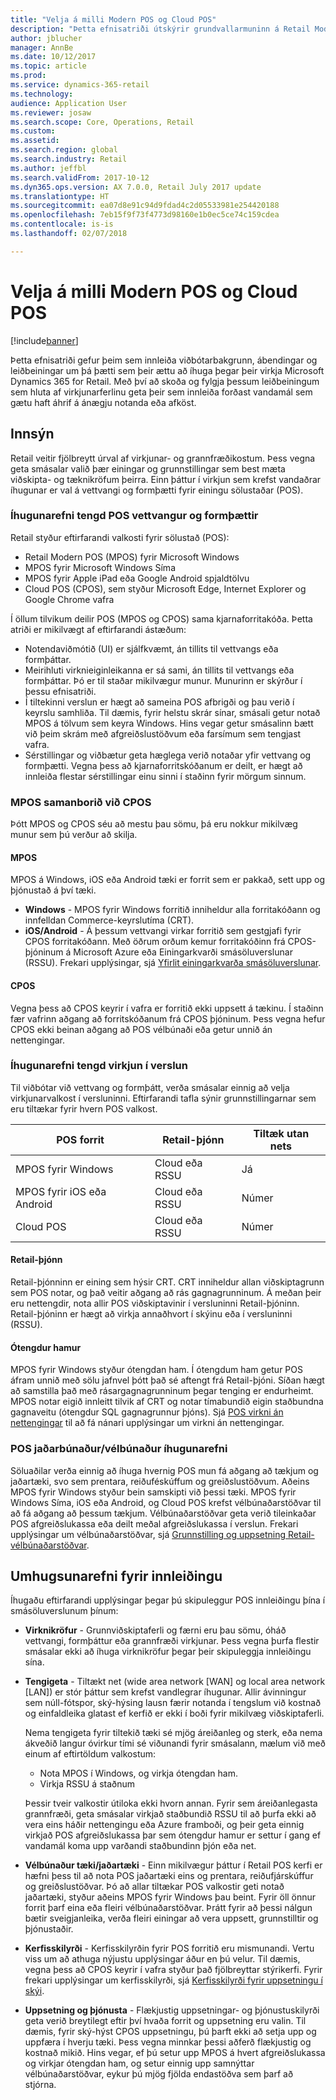 ```yaml
---
title: "Velja á milli Modern POS og Cloud POS"
description: "Þetta efnisatriði útskýrir grundvallarmuninn á Retail Modern POS og Cloud POS. Það lýsir einnig ýmsum þáttum sem smásalar, sem eru að innleiða Microsoft Dynamics 365 for Retail, ættu að íhuga til að fá hjálp við að velja besta kostinn út frá kröfur þeirra."
author: jblucher
manager: AnnBe
ms.date: 10/12/2017
ms.topic: article
ms.prod: 
ms.service: dynamics-365-retail
ms.technology: 
audience: Application User
ms.reviewer: josaw
ms.search.scope: Core, Operations, Retail
ms.custom: 
ms.assetid: 
ms.search.region: global
ms.search.industry: Retail
ms.author: jeffbl
ms.search.validFrom: 2017-10-12
ms.dyn365.ops.version: AX 7.0.0, Retail July 2017 update
ms.translationtype: HT
ms.sourcegitcommit: ea07d8e91c94d9fdad4c2d05533981e254420188
ms.openlocfilehash: 7eb15f9f73f4773d98160e1b0ec5ce74c159cdea
ms.contentlocale: is-is
ms.lasthandoff: 02/07/2018

---
```


# <a name="choose-between-modern-pos-and-cloud-pos"></a>Velja á milli Modern POS og Cloud POS

[!include[banner](includes/banner.md)]

Þetta efnisatriði gefur þeim sem innleiða viðbótarbakgrunn, ábendingar og leiðbeiningar um þá þætti sem þeir ættu að íhuga þegar þeir virkja Microsoft Dynamics 365 for Retail. Með því að skoða og fylgja þessum leiðbeiningum sem hluta af virkjunarferlinu geta þeir sem innleiða forðast vandamál sem gætu haft áhrif á ánægju notanda eða afköst.

## <a name="insights"></a>Innsýn
Retail veitir fjölbreytt úrval af virkjunar- og grannfræðikostum. Þess vegna geta smásalar valið þær einingar og grunnstillingar sem best mæta viðskipta- og tæknikröfum þeirra. Einn þáttur í virkjun sem krefst vandaðrar íhugunar er val á vettvangi og formþætti fyrir einingu sölustaðar (POS).

### <a name="pos-platform-and-form-factor-considerations"></a>Íhugunarefni tengd POS vettvangur og formþættir
Retail styður eftirfarandi valkosti fyrir sölustað (POS):

- Retail Modern POS (MPOS) fyrir Microsoft Windows
- MPOS fyrir Microsoft Windows Síma
- MPOS fyrir Apple iPad eða Google Android spjaldtölvu
- Cloud POS (CPOS), sem styður Microsoft Edge, Internet Explorer og Google Chrome vafra

Í öllum tilvikum deilir POS (MPOS og CPOS) sama kjarnaforritakóða. Þetta atriði er mikilvægt af eftirfarandi ástæðum:

- Notendaviðmótið (UI) er sjálfkvæmt, án tillits til vettvangs eða formþáttar.
- Meirihluti virknieiginleikanna er sá sami, án tillits til vettvangs eða formþáttar. Þó er til staðar mikilvægur munur. Munurinn er skýrður í þessu efnisatriði.
- Í tiltekinni verslun er hægt að sameina POS afbrigði og þau verið í keyrslu samhliða. Til dæmis, fyrir helstu skrár sínar, smásali getur notað MPOS á tölvum sem keyra Windows. Hins vegar getur smásalinn bætt við þeim skrám með afgreiðslustöðvum eða farsímum sem tengjast vafra.
- Sérstillingar og viðbætur geta hæglega verið notaðar yfir vettvang og formþætti. Vegna þess að kjarnaforritskóðanum er deilt, er hægt að innleiða flestar sérstillingar einu sinni í staðinn fyrir mörgum sinnum.

### <a name="mpos-vs-cpos"></a>MPOS samanborið við CPOS
Þótt MPOS og CPOS séu að mestu þau sömu, þá eru nokkur mikilvæg munur sem þú verður að skilja.

#### <a name="mpos"></a>MPOS

MPOS á Windows, iOS eða Android tæki er forrit sem er pakkað, sett upp og þjónustað á því tæki.

- **Windows** - MPOS fyrir Windows forritið inniheldur alla forritakóðann og innfelldan Commerce-keyrslutíma (CRT). 
- **iOS/Android** - Á þessum vettvangi virkar forritið sem gestgjafi fyrir CPOS forritakóðann. Með öðrum orðum kemur forritakóðinn frá CPOS-þjóninum á Microsoft Azure eða Einingarkvarði smásöluverslunar (RSSU). Frekari upplýsingar, sjá [Yfirlit einingarkvarða smásöluverslunar](https://docs.microsoft.com/en-us/dynamics365/unified-operations/retail/dev-itpro/retail-store-system-begin).

#### <a name="cpos"></a>CPOS

Vegna þess að CPOS keyrir í vafra er forritið ekki uppsett á tækinu. Í staðinn fær vafrinn aðgang að forritskóðanum frá CPOS þjóninum. Þess vegna hefur CPOS ekki beinan aðgang að POS vélbúnaði eða getur unnið án nettengingar.

### <a name="store-deployment-considerations"></a>Íhugunarefni tengd virkjun í verslun
Til viðbótar við vettvang og formþátt, verða smásalar einnig að velja virkjunarvalkost í versluninni. Eftirfarandi tafla sýnir grunnstillingarnar sem eru tiltækar fyrir hvern POS valkost.

| POS forrit         | Retail-þjónn | Tiltæk utan nets |
|-------------------------|---------------|-------------------|
| MPOS fyrir Windows        | Cloud eða RSSU | Já               |
| MPOS fyrir iOS eða Android | Cloud eða RSSU | Númer                |
| Cloud POS               | Cloud eða RSSU | Númer                |

#### <a name="retail-server"></a>Retail-þjónn

Retail-þjónninn er eining sem hýsir CRT. CRT inniheldur allan viðskiptagrunn sem POS notar, og það veitir aðgang að rás gagnagrunninum. Á meðan þeir eru nettengdir, nota allir POS viðskiptavinir í versluninni Retail-þjóninn. Retail-þjóninn er hægt að virkja annaðhvort í skýinu eða í versluninni (RSSU).

#### <a name="offline-mode"></a>Ótengdur hamur

MPOS fyrir Windows styður ótengdan ham. Í ótengdum ham getur POS áfram unnið með sölu jafnvel þótt það sé aftengt frá Retail-þjóni. Síðan hægt að samstilla það með rásargagnagrunninum þegar tenging er endurheimt. MPOS notar eigið innleitt tilvik af CRT og notar tímabundið eigin staðbundna gagnaveitu (ótengdur SQL gagnagrunnur þjóns). Sjá [POS virkni án nettengingar](https://docs.microsoft.com/en-us/dynamics365/unified-operations/retail/pos-offline-functionality) til að fá nánari upplýsingar um virkni án nettengingar.

### <a name="pos-peripheralhardware-considerations"></a>POS jaðarbúnaður/vélbúnaður íhugunarefni
Söluaðilar verða einnig að íhuga hvernig POS mun fá aðgang að tækjum og jaðartæki, svo sem prentara, reiðuféskúffum og greiðslustöðvum. Aðeins MPOS fyrir Windows styður bein samskipti við þessi tæki. MPOS fyrir Windows Síma, iOS eða Android, og Cloud POS krefst vélbúnaðarstöðvar til að fá aðgang að þessum tækjum. Vélbúnaðarstöðvar geta verið tileinkaðar POS afgreiðslukassa eða deilt meðal afgreiðslukassa í verslun. Frekari upplýsingar um vélbúnaðarstöðvar, sjá [Grunnstilling og uppsetning Retail-vélbúnaðarstöðvar](https://docs.microsoft.com/en-us/dynamics365/unified-operations/retail/retail-hardware-station-configuration-installation).

## <a name="implementation-considerations"></a>Umhugsunarefni fyrir innleiðingu
Íhugaðu eftirfarandi upplýsingar þegar þú skipuleggur POS innleiðingu þína í smásöluverslunum þínum:

- **Virknikröfur** - Grunnviðskiptaferli og færni eru þau sömu, óháð vettvangi, formþáttur eða grannfræði virkjunar. Þess vegna þurfa flestir smásalar ekki að íhuga virknikröfur þegar þeir skipuleggja innleiðingu sína.
- **Tengigeta** - Tiltækt net (wide area network \[WAN\] og local area network \[LAN\]) er stór þáttur sem krefst vandlegrar íhugunar. Allir ávinningur sem núll-fótspor, ský-hýsing lausn færir notanda í tengslum við kostnað og einfaldleika glatast ef kerfið er ekki í boði fyrir mikilvæg viðskiptaferli.

    Nema tengigeta fyrir tiltekið tæki sé mjög áreiðanleg og sterk, eða nema ákveðið langur óvirkur tími sé viðunandi fyrir smásalann, mælum við með einum af eftirtöldum valkostum:

    - Nota MPOS í Windows, og virkja ótengdan ham.
    - Virkja RSSU á staðnum

    Þessir tveir valkostir útiloka ekki hvorn annan. Fyrir sem áreiðanlegasta grannfræði, geta smásalar virkjað staðbundið RSSU til að þurfa ekki að vera eins háðir nettengingu eða Azure framboði, og þeir geta einnig virkjað POS afgreiðslukassa þar sem ótengdur hamur er settur í gang ef vandamál koma upp varðandi staðbundinn þjón eða net.

- **Vélbúnaður tæki/jaðartæki** - Einn mikilvægur þáttur í Retail POS kerfi er hæfni þess til að nota POS jaðartæki eins og prentara, reiðufjárskúffur og greiðslustöðvar. Þó að allar tiltækar POS valkostir geti notað jaðartæki, styður aðeins MPOS fyrir Windows þau beint. Fyrir öll önnur forrit þarf eina eða fleiri vélbúnaðarstöðvar. Þrátt fyrir að þessi nálgun bætir sveigjanleika, verða fleiri einingar að vera uppsett, grunnstilltir og þjónustaðir.
- **Kerfisskilyrði** - Kerfisskilyrðin fyrir POS forritið eru mismunandi. Vertu viss um að athuga nýjustu upplýsingar áður en þú velur. Til dæmis, vegna þess að CPOS keyrir í vafra styður það fjölbreyttar stýrikerfi. Fyrir frekari upplýsingar um kerfisskilyrði, sjá [Kerfisskilyrði fyrir uppsetningu í skýi](https://docs.microsoft.com/en-us/dynamics365/unified-operations/fin-and-ops/get-started/system-requirements).
- **Uppsetning og þjónusta** - Flækjustig uppsetningar- og þjónustuskilyrði geta verið breytilegt eftir því hvaða forrit og uppsetning eru valin. Til dæmis, fyrir ský-hýst CPOS uppsetningu, þú þarft ekki að setja upp og uppfæra í hverju tæki. Þess vegna minnkar þessi aðferð flækjustig og kostnað mikið. Hins vegar, ef þú setur upp MPOS á hvert afgreiðslukassa og virkjar ótengdan ham, og setur einnig upp samnýttar vélbúnaðarstöðvar, eykur þú mjög fjölda endastöðva sem þarf að stjórna.

